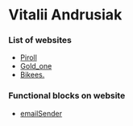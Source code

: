 

# Vitalii Andrusiak

### List of websites

+ [Piroll](https://vertelek.github.io/Piroll/)
+ [Gold_one](https://vertelek.github.io/gold_one/)
+ [Bikees.](https://vertelek.github.io/bikees/)

### Functional blocks on website

+ [emailSender](https://vertelek.github.io/simpleEmailSender/)
